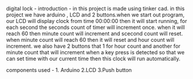 digital lock -
introduction - in this project is made using tinker cad. in this project we have arduino , LCD and 2 buttons.when we start out program, our LCD will display clock from time 00:00:00 then it will start running, for each second the seconds count of timer will increment once. when it will reach 60 then minute count will increment and scecond count will reset. when minute count will reach 60 then it will reset and hour count will increment. we also have 2 buttons that 1 for hour count and another for minute count that will increment when a key press is detected so that we can set time with our current time then this clock will run automatically.

components used - 1. Arduino 2.LCD 3.Push button
